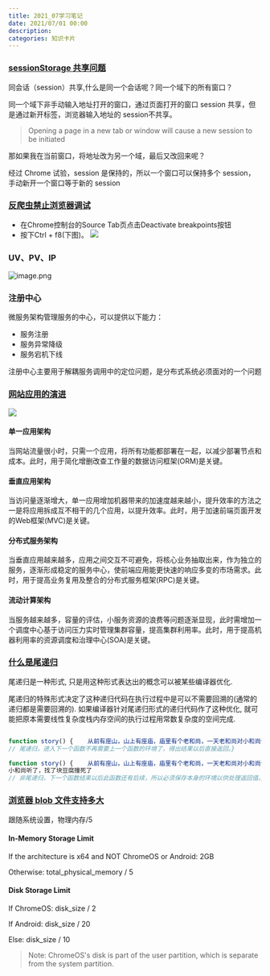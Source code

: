 ```yaml
---
title: 2021_07学习笔记
date: 2021/07/01 00:00
description:
categories: 知识卡片
---
```

### [sessionStorage 共享问题](https://github.com/lmk123/blog/issues/66)
同会话（session）共享,什么是同一个会话呢？同一个域下的所有窗口？

同一个域下非手动输入地址打开的窗口，通过页面打开的窗口 session 共享，但是通过新开标签，浏览器输入地址的 session不共享。

> Opening a page in a new tab or window will cause a new session to be initiated

那如果我在当前窗口，将地址改为另一个域，最后又改回来呢？

经过 Chrome 试验，session 是保持的，所以一个窗口可以保持多个 session，手动新开一个窗口等于新的 session
### [反爬虫禁止浏览器调试](https://segmentfault.com/a/1190000012359015)
* 在Chrome控制台的Source Tab页点击Deactivate breakpoints按钮
* 按下Ctrl + f8(下图)。
![](https://segmentfault.com/img/bVZ1iz?w=841&h=108)
### UV、PV、IP
![image.png](https://images.scar.site/WEBRESOURCEd7627f2a54ac20da2636f803f6097071.png)

### 注册中心
[](https://pic4.zhimg.com/v2-636cdc84e5139cf5380dd38c88c03b97_b.jpg)
微服务架构管理服务的中心，可以提供以下能力：
* 服务注册
* 服务异常降级
* 服务宕机下线

注册中心主要用于解耦服务调用中的定位问题，是分布式系统必须面对的一个问题

### [网站应用的演进](https://dubbo.apache.org/zh/docs/v2.7/user/preface/background/)
![](https://dubbo.apache.org/imgs/user/dubbo-architecture-roadmap.jpg)
#### 单一应用架构
当网站流量很小时，只需一个应用，将所有功能都部署在一起，以减少部署节点和成本。此时，用于简化增删改查工作量的数据访问框架(ORM)是关键。

#### 垂直应用架构
当访问量逐渐增大，单一应用增加机器带来的加速度越来越小，提升效率的方法之一是将应用拆成互不相干的几个应用，以提升效率。此时，用于加速前端页面开发的Web框架(MVC)是关键。

#### 分布式服务架构
当垂直应用越来越多，应用之间交互不可避免，将核心业务抽取出来，作为独立的服务，逐渐形成稳定的服务中心，使前端应用能更快速的响应多变的市场需求。此时，用于提高业务复用及整合的分布式服务框架(RPC)是关键。

#### 流动计算架构
当服务越来越多，容量的评估，小服务资源的浪费等问题逐渐显现，此时需增加一个调度中心基于访问压力实时管理集群容量，提高集群利用率。此时，用于提高机器利用率的资源调度和治理中心(SOA)是关键。


### [什么是尾递归](https://www.zhihu.com/question/20761771)
尾递归是一种形式, 只是用这种形式表达出的概念可以被某些编译器优化.

尾递归的特殊形式决定了这种递归代码在执行过程中是可以不需要回溯的(通常的递归都是需要回溯的). 如果编译器针对尾递归形式的递归代码作了这种优化,
就可能把原本需要线性复杂度栈内存空间的执行过程用常数复杂度的空间完成.

```javascript

function story() {    从前有座山，山上有座庙，庙里有个老和尚，一天老和尚对小和尚讲故事：story()
// 尾递归，进入下一个函数不再需要上一个函数的环境了，得出结果以后直接返回。}

function story() {    从前有座山，山上有座庙，庙里有个老和尚，一天老和尚对小和尚讲故事：story()，
小和尚听了，找了块豆腐撞死了 
// 非尾递归，下一个函数结束以后此函数还有后续，所以必须保存本身的环境以供处理返回值。}
```

### [浏览器 blob 文件支持多大](https://stackoverflow.com/questions/28307789/is-there-any-limitation-on-javascript-max-blob-size)

跟随系统设置，物理内存/5

#### In-Memory Storage Limit

If the architecture is x64 and NOT ChromeOS or Android: 2GB

Otherwise: total_physical_memory / 5

#### Disk Storage Limit

If ChromeOS: disk_size / 2

If Android: disk_size / 20

Else: disk_size / 10

> Note: ChromeOS's disk is part of the user partition, which is separate from the system partition.
